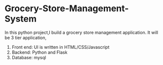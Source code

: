 # Grocery-Store-Management-System

In this python project,I build a grocery store management application. It will be 3 tier application,
1. Front end: UI is written in HTML/CSS/Javascript
2. Backend: Python and Flask
3. Database: mysql
